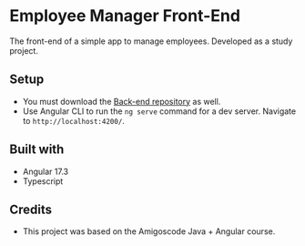 # Employee Manager Front-End
The front-end of a simple app to manage employees. Developed as a study project.

## Setup
* You must download the <a href="https://github.com/thomashammes/employee-manager-backend" target="_blank">Back-end repository</a> as well.
* Use Angular CLI to run the `ng serve` command for a dev server. Navigate to `http://localhost:4200/`.

## Built with
* Angular 17.3
* Typescript

## Credits
* This project was based on the Amigoscode Java + Angular course.
